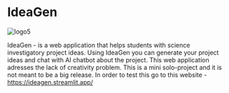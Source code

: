 # IdeaGen

![logo5](https://github.com/margs163/IdeaGen/assets/130045382/13511bce-7e34-462d-9868-32a80a4b5456)

IdeaGen - is a web application that helps students with science investigatory project ideas. Using IdeaGen you can generate your project ideas and chat with AI chatbot about the project. This web application adresses the lack of creativity problem. This is a mini solo-project and it is not meant to be a big release. In order to test this go to this website - https://ideagen.streamlit.app/
